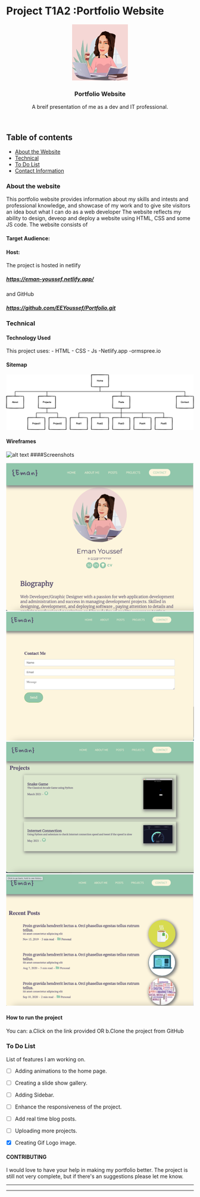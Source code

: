 # Project T1A2 :Portfolio Website

<p align="center">
  <a href="https://eman-youssef.netlify.app/">
    <img src="./images/profile_toon.png" alt="Project Name" width=150 height=150>
  </a>
  <h3 align="center">Portfolio Website</h3>

  <p align="center">
    A breif presentation of me as a dev and IT professional. 
    <br>
    </p>
</p>

<br>


## Table of contents
- [About the Website](#about-the-website)
- [Technical](#technical)
- [To Do List](#to-do-list)
- [Contact Information](#contact-information)



### About the website

This portfolio website provides information about my skills and intests and professional knowledge, and showcase of my work and to give site visitors an idea bout what I can do as a web developer
The website reflects my ability to  design, deveop and deploy a website using HTML, CSS and some JS code.
The website consists of 

#### Target Audience:


#### Host:
The project is hosted in netlify 
##### https://eman-youssef.netlify.app/
and GitHub
##### https://github.com/EEYoussef/Portfolio.git



### Technical

#### Technology Used
This project uses:
    - HTML
    - CSS
    - Js
    -Netlify.app
    -ormspree.io
#### Sitemap
![sitemape image](./images/sitemap.png)
#### Wireframes

![alt text](Isolated.png "Title")
####Screenshots

![screenshot for the home page](./docs/Screen_Shot_6.png "screenshot for the home page")
![screenshot for the contact me page](./docs/Screen_Shot_2.png "screenshot for the contact me page")
![screenshot for projects list page](./docs/Screen_Shot_3.png "screenshot for projects list page")
![screenshot for posts list  page](./docs/Screen_Shot_4.png "screenshot for posts list  page")

#### How to run the project

You can:
    a.Click on the link provided OR
    b.Clone the project from GitHub 

### To Do List

List of features I am working on.

- [ ] Adding animations to the home page.
- [ ] Creating a slide show gallery.
- [ ] Adding Sidebar.
- [ ] Enhance the responsiveness of the project.
- [ ] Add real time blog posts.
- [ ] Uploading more projects.
- [x] Creating Gif Logo image.





#### CONTRIBUTING

I would love to have your help in making  my portfolio better. The project is still not very complete, but if there's an suggestions please let me know.

<hr>



<hr>
